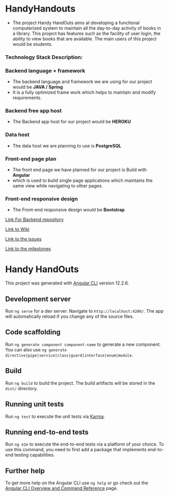 # HandyHandouts

- The project Handy HandOuts aims at developing a functional computerized system to maintain all the day-to-day activity of books in a library. This project has features such as the facility of user login, the ability to view books that are available. The main users of this project would be students.

### Technology Stack Description:

### Backend language + framework 
- The backend language and framework we are using for our project would be **JAVA / Spring**
- It is a fully optimized frame work which helps to maintain and modify requirements.

### Backend free app host 
- The Backend app host for our project would be **HEROKU**
### Data host 
- The data host we are planning to use is **PostgreSQL**
### Front-end page plan 
- The front end page we have planned for our project is Build with **Angular**
- which is used to build single page applications which maintains the same view while navigating to other pages.  
### Front-end responsive design 
- The Front-end responsive design would be **Bootstrap**

[Link For Backend repository](https://github.com/sowmya-yalamarthi/HandyHandouts-Backend)

[Link to Wiki](https://github.com/sowmya-yalamarthi/HandyHandouts/wiki)

[Link to the issues](https://github.com/sowmya-yalamarthi/HandyHandouts/issues)

[Link to the milestones](https://github.com/sowmya-yalamarthi/HandyHandouts/milestones)

# Handy HandOuts

This project was generated with [Angular CLI](https://github.com/angular/angular-cli) version 12.2.6.

## Development server

Run `ng serve` for a dev server. Navigate to `http://localhost:4200/`. The app will automatically reload if you change any of the source files.

## Code scaffolding

Run `ng generate component component-name` to generate a new component. You can also use `ng generate directive|pipe|service|class|guard|interface|enum|module`.

## Build

Run `ng build` to build the project. The build artifacts will be stored in the `dist/` directory.

## Running unit tests

Run `ng test` to execute the unit tests via [Karma](https://karma-runner.github.io).

## Running end-to-end tests

Run `ng e2e` to execute the end-to-end tests via a platform of your choice. To use this command, you need to first add a package that implements end-to-end testing capabilities.

## Further help

To get more help on the Angular CLI use `ng help` or go check out the [Angular CLI Overview and Command Reference](https://angular.io/cli) page.

